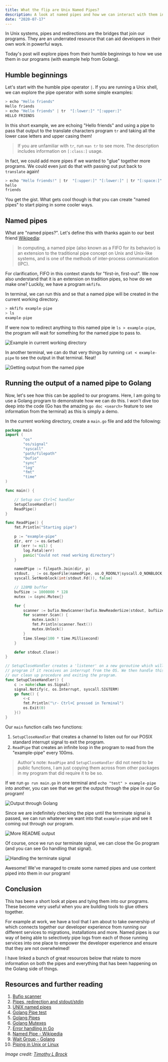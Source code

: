 ```yaml
---
title: What the flip are Unix Named Pipes?
description: A look at named pipes and how we can interact with them in Golang
date: "2020-07-17"
---
```


In Unix systems, pipes and redirections are the bridges that join our programs. They are an underrated resource that can aid developers in their own work in powerful ways.

Today's post will explore pipes from their humble beginnings to how we use them in our programs (with example help from Golang).

## Humble beginnings

Let's start with the humble pipe operator `|`. If you are running a Unix shell, we can explore the pipe operator with some simple examples:

```s
> echo "Hello friends"
Hello friends
> echo "Hello friends" | tr  "[:lower:]" "[:upper:]"
HELLO FRIENDS
```

In this short example, we are echoing "Hello friends" and using a pipe to pass that output to the translate characters program `tr` and taking all the lower case letters and upper casing them!

> If you are unfamiliar with `tr`, run `man tr` to see more. The description includes information on `[:class:]` usage.

In fact, we could add more pipes if we wanted to "glue" together more programs. We could even just do that with passing out put back to `translate` again!

```s
> echo "Hello friends!" | tr  "[:upper:]" "[:lower:]" | tr "[:space:]" "\n"
hello
friends
```

You get the gist. What gets cool though is that you can create "named pipes" to start piping in some cooler ways.

## Named pipes

What are "named pipes?". Let's define this with thanks again to our best friend [Wikipedia](https://en.wikipedia.org/wiki/Named_pipe):

> In computing, a named pipe (also known as a FIFO for its behavior) is an extension to the traditional pipe concept on Unix and Unix-like systems, and is one of the methods of inter-process communication (IPC).

For clarification, FIFO in this context stands for "first-in, first-out". We now also understand that it is an extension on tradition pipes, so how do we make one? Luckily, we have a program `mkfifo`.

In terminal, we can run this and se that a named pipe will be created in the current working directory.

```s
> mkfifo example-pipe
> ls
example-pipe
```

If were now to redirect anything to this named pipe ie `ls > example-pipe`, the program will wait for something for the named pipe to pass to.

![Example in current working directory](../assets/2020-07-17-create-named-pipe.png)

In another terminal, we can do that very things by running `cat < example-pipe` to see the output in that terminal. Neat!

![Getting output from the named pipe](../assets/2020-07-17-named-pipe-output.png)

## Running the output of a named pipe to Golang

Now, let's see how this can be applied to our programs. Here, I am going to use a Golang program to demonstrate how we can do this. I won't dive too deep into the code (Go has the amazing `go doc <search>` feature to see information from the terminal) as this is simply a demo.

In the current working directory, create a `main.go` file and add the following:

```go
package main
import (
		"os"
		"os/signal"
		"syscall"
		"path/filepath"
		"bufio"
		"sync"
		"log"
		"fmt"
		"time"
)

func main() {

	// Setup our Ctrl+C handler
	SetupCloseHandler()
	ReadPipe()
}

func ReadPipe() {
	fmt.Println("Starting pipe")

	p := "example-pipe"
	dir, err := os.Getwd()
	if (err != nil) {
		log.Fatal(err)
		panic("Could not read working directory")
	}

	namedPipe := filepath.Join(dir, p)
	stdout, _ := os.OpenFile(namedPipe, os.O_RDONLY|syscall.O_NONBLOCK, 0600)
	syscall.SetNonblock(int(stdout.Fd()), false)

	// 128MB buffer
	bufSize := 1000000 * 128
	mutex := &sync.Mutex{}

	for {
		scanner := bufio.NewScanner(bufio.NewReaderSize(stdout, bufSize))
		for scanner.Scan() {
			mutex.Lock()
			fmt.Println(scanner.Text())
			mutex.Unlock()
		}
		time.Sleep(100 * time.Millisecond)
	}

	defer stdout.Close()
}

// SetupCloseHandler creates a 'listener' on a new goroutine which will notify the
// program if it receives an interrupt from the OS. We then handle this by calling
// our clean up procedure and exiting the program.
func SetupCloseHandler() {
	c := make(chan os.Signal)
	signal.Notify(c, os.Interrupt, syscall.SIGTERM)
	go func() {
		<-c
		fmt.Println("\r- Ctrl+C pressed in Terminal")
		os.Exit(0)
	}()
}
```

Our `main` function calls two functions:

1. `SetupCloseHandler` that creates a channel to listen out for our POSIX standard interrupt signal to exit the program.
2. `ReadPipe` that creates an infinite loop in the program to read from the "example-pipe" every 100ms.

> Author's note: `ReadPipe` and `SetupCloseHandler` did not need to be public functions, I am just copying them across from other packages in my program that did require it to be so.

If we run `go run main.go` in one terminal and `echo "test" > example-pipe` into another, you can see that we get the output through the pipe in our Go program!

![Output through Golang](../assets/2020-07-17-golang-pipe.png)

Since we are indefinitely checking the pipe until the terminate signal is passed, we can run whatever we want into that `example-pipe` and see it coming out through our program.

![More README output](../assets/2020-07-17-golang-piped-output.png)

Of course, once we run our terminate signal, we can close the Go program (and you can see Go handling that signal).

![Handling the terminate signal](../assets/2020-07-17-closing-pipe-with-signal.png)

Awesome! We've managed to create some named pipes and use content piped into them in our program!

## Conclusion

This has been a short look at pipes and tying them into our programs. These become very useful when you are building tools to glue others together.

For example at work, we have a tool that I am about to take ownership of which connects together our developer experience from running our different services to migrations, installations and more. Named pipes is our way of being able to selectively pipe logs from each of those running services into one place to empower the developer experience and ensure that they are not overwhelmed!

I have linked a bunch of great resources below that relate to more information on both the pipes and everything that has been happening on the Golang side of things.

## Resources and further reading

1. [Bufio scanner](https://medium.com/golangspec/in-depth-introduction-to-bufio-scanner-in-golang-55483bb689b4)
2. [Pipes, redirection and stdout/stdin](http://www.compciv.org/topics/bash/pipes-and-redirection/)
3. [UNIX named pipes](https://www.linuxjournal.com/article/2156)
4. [Golang Pipe test](https://golang.org/src/io/pipe_test.go)
5. [Golang Pipes](http://www.albertoleal.me/posts/golang-pipes.html)
6. [Golang Mutexes](https://gobyexample.com/mutexes)
7. [Error handling in Go](https://blog.golang.org/error-handling-and-go)
8. [Named Pipe - Wikipedia](https://en.wikipedia.org/wiki/Named_pipe)
9. [Wait Group - Golang](https://stackoverflow.com/questions/18207772/how-to-wait-for-all-goroutines-to-finish-without-using-time-sleep)
10. [Piping in Unix or Linux](https://www.geeksforgeeks.org/piping-in-unix-or-linux/)

_Image credit: [Timothy L Brock](https://unsplash.com/@timothylbrock)_